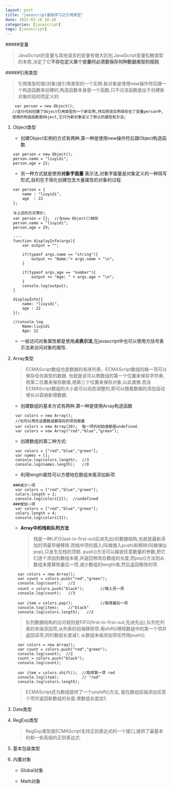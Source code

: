 ```yaml
---
layout: post
title: "javascript基础学习之引用类型"
date: 2015-03-16 10:20
categories: [javascript]
tags: [javascript]
---
```


#####变量
> JavaScript的变量与其他语言的变量有很大区别,JavaScript变量松散类型的本质,决定了它**不存在定义某个变量时必须要保存何种数据类型的规则**.



#####引用类型
> 引用类型的值(对象)是引用类型的一个实例.新对象是使用new操作符后跟一个构造函数来创建的,构造函数本身是一个函数,只不过该函数是出于创建新对象的目的而定义的.

``` 
    var person = new Object();
   //这行代码创建了Object引用类型的一个新实例,然后把该实例保存在了变量person中,
   使用的构造函数是Object,它只为新对象定义了默认的属性和方法;

```

1. Object类型

    * 创建Object实例的方式有两种,第一种是使用new操作符后跟Object构造函数.
    ```
    var person = new Object();
    person.name = "liuyidi";
    person.age = 22;
    ```
    * 另一种方式就是使用**对象字面量**
    表示法,对象字面量是对象定义的一种简写形式,目的在于简化创建包含大量属性的对象的过程.
    ```
    var person = {
        name : "liuyidi",
        age  : 22
    };

    与上述的方式等价;
    var person = {};  //与new Object()相同
    person.name = "liuyidi";
    person.age = 29;

    ----
    function displayInfo(args){
        var output = "";

        if(typeof args.name == "string"){
            output += "Name:"+ args.name + "\n";
        }

        if(typeof args.age == "number"){
            output += "Age: " + args.age + "\n";
        }
        console.log(output);
    }

    displayInfo({
        name: "liuyidi",
        age : 22
    });

    //console.log
        Name:liuyidi
        Age: 22
    ```
    * 一般访问对象属性都是使用**点表示法**,在javascript中也可以使用方括号表示法来访问对象的属性.

2. Array类型

    > ECMAScript数组也是数据的有序列表，ECMAScript数组的每一项可以保存任何类型的数据. 也就是说可以用数组的第一个位置来保存字符串,用第二位置来保存数值,用第三个位置来保存对象,以此类推.而且ECMAScript数组的大小是可以动态调整的,即可以随着数据的添加自动增长以容纳新增数据.

    - 创建数组的基本方式有两种,第一种是使用Array构造函数

     ```
      var colors = new Array(); 
      //也可以预先设置数组要保存的项目数量
      var colors = new Array(20);  每一项的初始值都是undefined.
      var colors = new Array("red","blue","green");
     ```

    - 创建数组的第二种方式:

     ```
      var colors = ["red","blue","green"];
      var names = [];
      console.log(colors.length);  //3
      console.log(names.length);   //0
     ```

    - 利用length属性可以方便地在数组末尾添加新项.

     ```
     ###减少一项
      var colors = ["red","blue","green"];
      colors.length = 2;
      console.log(colors[2]);  //undefined
     ###增加一项
      var colors = ["red","blue","green"];
      colors.length = 4;
      console.log(colors[3]);
     ```
    
    - **Array中的栈和队列方法**

      > 栈是一种LIFO(last-in-first-out后进先出)的数据结构,也就是最新添加的项最早被移除.而栈中项的插入(叫做推入push)和移除(叫做弹出pop),只发生在栈的顶部.
      > push()方法可以接收任意数量的参数,把它们逐个添加到数组末尾,并返回修改后数组的长度,而pop()方法则从数组末尾移除最后一项,减少数组的length值,然后返回移除的项.

    ```
      var colors = new Array();
      var count = colors.push("red","green");
      console.log(count);   //2
      count = colors.push("black");       //推入另一项
      console.log(count);   //3

      var item = colors.pop();            //取得最后一项
      console.log(item);    //"black"
      console.log(colors.length);   //2
    ```
      > 队列数据结构的访问规则是FIFO(first-in-first-out,先进先出),队列在列表的末端添加项,从列表的前端移除项.用shift()移除数组中的第一个项并返回该项,同时数组长度减1; 从数组末端添加项任然用push();

    ```
      var colors = new Array();
      var count = colors.push("red","green");
      console.log(count);  //2
      count = colors.push("black");
      console.log(count);

      var item = colors.shift();  //取得第一项 red
      console.log(item);          // "red"
      console.log(colors.length);  
    ```
      > ECMAScript还为数组提供了一个unshift()方法, 能在数组前端添加任意个项并返回新数组的长度.使数组长度加1;

3. Date类型
    
     

4. RegExp类型

     > RegExp类型是ECMAScript支持正则表达式的一个接口,提供了最基本的和一些高级的正则表达式.


6. 基本包装类型

7. 内置对象
    * Global对象

    * Math对象